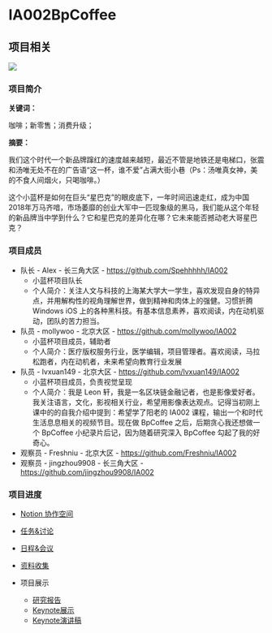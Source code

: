 # IA002BpCoffee

## 项目相关

![](http://pad4iq2ls.bkt.clouddn.com/20181117154243360685481.jpg)

### 项目简介

**关键词：**

咖啡；新零售；消费升级；

**摘要：**

我们这个时代一个新品牌蹿红的速度越来越短，最近不管是地铁还是电梯口，张震和汤唯无处不在的广告语“这一杯，谁不爱”占满大街小巷（Ps：汤唯真女神，美的不食人间烟火，只喝咖啡。）

这个小蓝杯是如何在巨头“星巴克”的眼皮底下，一年时间迅速走红，成为中国2018年万马齐喑，市场萎靡的创业大军中一匹现象级的黑马，我们能从这个年轻的新品牌当中学到什么？它和星巴克的差异化在哪？它未来能否撼动老大哥星巴克？

### 项目成员

- 队长 - Alex - 长三角大区 - https://github.com/Spehhhhh/IA002
    - 小蓝杯项目队长
    - 个人简介：关注人文与科技的上海某大学大一学生，喜欢发现自身的特异点，并用解构性的视角理解世界，做到精神和肉体上的强健。习惯折腾 Windows iOS 上的各种黑科技。有基本信息素养，喜欢阅读，内在动机驱动，团队的苦力担当。
- 队员 - mollywoo - 北京大区 - https://github.com/mollywoo/IA002
    - 小蓝杯项目成员，辅助者
    - 个人简介：医疗版权服务行业，医学编辑，项目管理者。喜欢阅读，马拉松跑者，内在动机者，未来希望向教育行业发展
- 队员 - lvxuan149 - 北京大区 - https://github.com/lvxuan149/IA002 
    - 小蓝杯项目成员，负责视觉呈现
    - 个人简介：我是 Leon 轩，我是一名区块链金融记者，也是影像爱好者。我关注语言，文化，影视相关行业，希望用影像表达观点。记得当初刚上课中的的自我介绍中提到：希望学了阳老的 IA002 课程，输出一个和时代生活息息相关的视频节目。现在做 BpCoffee 之后，后期贪心我还想做一个 BpCoffee 小纪录片后记，因为随着研究深入 BpCoffee 勾起了我的好奇心。
- 观察员 - Freshniu - 北京大区 - https://github.com/Freshniu/IA002
- 观察员 - jingzhou9908 - 长三角大区 - https://github.com/jingzhou9908/IA002

### 项目进度

- [Notion 协作空间](https://www.notion.so/bpcoffee/BpCoffee-Team-Home-3a9b0724ec75462688c1e7e66045f644)

- [任务&讨论](https://www.notion.so/bpcoffee/255167b47fd44cc1a438ae1148df7318?v=37e95e01152140f48e965f2222f06f86)

- [日程&会议](https://www.notion.so/bpcoffee/64a324bec5394c128df50e0495ae630d?v=3343fb6b4dd94cb5816296f2e35caae2)

- [资料收集](https://www.notion.so/bpcoffee/b2af9d95d6084563b6220b4ccb99ec59)

- 项目展示

    - [研究报告](https://github.com/lvxuan149/IA002BpCoffee/blob/master/BpContents/181113MollyFinaldemo.md)
    - [Keynote展示](https://github.com/lvxuan149/IA002BpCoffee/blob/master/BpContents/181117LeonFinalPresentation.md)
    - [Keynote演讲稿](https://github.com/lvxuan149/IA002BpCoffee/blob/master/BpContents/181118AlexFinalStory.md)

